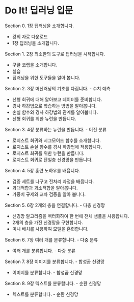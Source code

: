 # Do It! 딥러닝 입문

Section 0. 1장 딥러닝을 소개합니다.
- 강의 자료 다운로드
- 1장 딥러닝을 소개합니다.

Section 1. 2장 최소한의 도구로 딥러닝을 시작합니다.
- 구글 코랩을 소개합니다.
- 실습
- 딥러닝을 위한 도구들을 알아 봅니다.

Section 2. 3장 머신러닝의 기초를 다집니다. - 수치 예측
- 선형 회귀에 대해 알아보고 데이터를 준비합니다.
- 경사 하강법으로 학습하는 방법을 알아봅니다.
- 손실 함수와 경사 하강법의 관계를 알아봅니다.
- 선형 회귀를 위한 뉴런을 만듭니다.

Section 3. 4장 분류하는 뉴런을 만듭니다. - 이진 분류
- 로지스트 회귀와 시그모이드 함수를 소개합니다.
- 로지스트 손실 함수를 경사 하강법에 적용합니다.
- 로지스트 회귀를 위한 뉴런을 만듭니다.
- 로지스트 회귀로 단일층 신경망을 만듭니다.

Section 4. 5장 훈련 노하우를 배웁니다.
- 검증 세트를 나구고 전처리 과정을 배웁니다.
- 과대적합과 과소적합을 알아봅니다.
- 가중치 규제와 교차 검증을 알아 봅니다.

Section 5. 6장 2개의 층을 연결합니다. - 다층 신경망
- 신경망 알고리즘을 벡터화하여 한 번에 전체 샘플을 사용합니다.
- 2개의 층을 가진 신경망을 구현합니다.
- 미니 배치를 사용하여 모델을 훈련합니다.

Section 6. 7장 여러 개를 분류합니다. - 다중 분류
- 여러 개를 분류합니다. - 다중 분류

Section 7. 8장 이미지를 분류합니다. - 합성곱 신경망
- 이미지를 분류합니다. - 합성곱 신경망

Section 8. 9장 텍스트를 분류합니다. - 순환 신경망
- 텍스트를 분류합니다. - 순환 신경망
